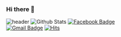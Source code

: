 ### Hi there 👋
![header](https://capsule-render.vercel.app/api?type=wave&color=timeAuto&height=300&section=header&text=Kim%20Suhyun&fontSize=80)
![Github Stats](https://github-readme-stats.vercel.app/api?username=hyun031916&show_icons=true)
[![Facebook Badge](https://img.shields.io/badge/facebook-1877f2?style=flat-square&logo=facebook&logoColor=white&link=https://www.facebook.com/hyun031916)](https://www.facebook.com/hyun031916)  
[![Gmail Badge](https://img.shields.io/badge/Gmail-d14836?style=flat-square&logo=Gmail&logoColor=white&link=mailto:hyun031916@gmail.com)](mailto:hyun031916@gmail.com) 
[![Hits](https://hits.seeyoufarm.com/api/count/incr/badge.svg?url=https%3A%2F%2Fgithub.com%2Fhyun031916)](https://hits.seeyoufrm.com) 
